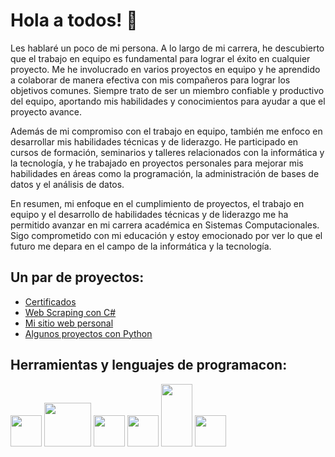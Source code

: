 # Hola a todos! 👋

Les hablaré un poco de mi persona. A lo largo de mi carrera, he descubierto que el trabajo en equipo es fundamental para lograr el éxito en cualquier proyecto. Me he involucrado en varios proyectos en equipo y he aprendido a colaborar de manera efectiva con mis compañeros para lograr los objetivos comunes. Siempre trato de ser un miembro confiable y productivo del equipo, aportando mis habilidades y conocimientos para ayudar a que el proyecto avance.

Además de mi compromiso con el trabajo en equipo, también me enfoco en desarrollar mis habilidades técnicas y de liderazgo. He participado en cursos de formación, seminarios y talleres relacionados con la informática y la tecnología, y he trabajado en proyectos personales para mejorar mis habilidades en áreas como la programación, la administración de bases de datos y el análisis de datos.

En resumen, mi enfoque en el cumplimiento de proyectos, el trabajo en equipo y el desarrollo de habilidades técnicas y de liderazgo me ha permitido avanzar en mi carrera académica en Sistemas Computacionales. Sigo comprometido con mi educación y estoy emocionado por ver lo que el futuro me depara en el campo de la informática y la tecnología.

## Un par de proyectos:
* <a href="https://github.com/Ivan-Herrera-Garcia/Certificados">Certificados</a>
* <a href="https://github.com/Ivan-Herrera-Garcia/Web-Scraping">Web Scraping con C#</a>
* <a href="https://github.com/Ivan-Herrera-Garcia/Mi-sition-web">Mi sitio web personal</a>
* <a href="https://github.com/Ivan-Herrera-Garcia/Things-with-Python">Algunos proyectos con Python</a>


## Herramientas y lenguajes de programacon:
<img src=https://user-images.githubusercontent.com/71898783/234955046-9264f35f-3485-48dc-a564-5ebc88cde669.png width=50 height=50></a>
<img src=https://user-images.githubusercontent.com/71898783/234956817-38463612-5680-46b3-92fe-68ab81ab5723.png width=75 height=70></a>
<img src=https://user-images.githubusercontent.com/71898783/234955778-9378266f-5b15-419e-8a1e-9f25dfd8c96a.png width=50 height=50></a>
<img src=https://user-images.githubusercontent.com/71898783/234955873-0e7a1cbd-b088-40db-9f7f-e23bb52364c1.png width=50 height=50></a>
<img src=https://user-images.githubusercontent.com/71898783/234956990-311aeab9-8274-46f1-936f-aee7a882cacb.png width=50 height=100></a>
<img src=https://user-images.githubusercontent.com/71898783/234957182-6a963dda-90cf-42a8-95a7-94b81b74671b.jpg width=50 height=50></a>


